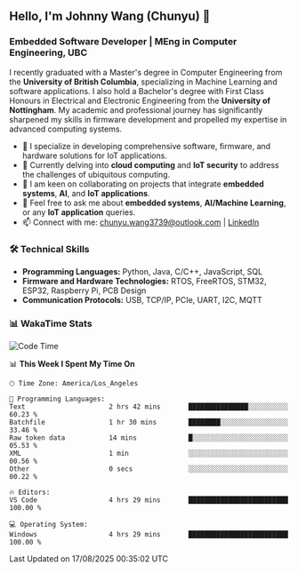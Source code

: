 ## Hello, I'm Johnny Wang (Chunyu) 👋

### Embedded Software Developer | MEng in Computer Engineering, UBC

I recently graduated with a Master's degree in Computer Engineering from the **University of British Columbia**, specializing in Machine Learning and software applications. I also hold a Bachelor's degree with First Class Honours in Electrical and Electronic Engineering from the **University of Nottingham**. My academic and professional journey has significantly sharpened my skills in firmware development and propelled my expertise in advanced computing systems.

- 🔭 I specialize in developing comprehensive software, firmware, and hardware solutions for IoT applications.
- 🌱 Currently delving into **cloud computing** and **IoT security** to address the challenges of ubiquitous computing.
- 🤝 I am keen on collaborating on projects that integrate **embedded systems**, **AI**, and **IoT applications**.
- 💬 Feel free to ask me about **embedded systems**, **AI/Machine Learning**, or any **IoT application** queries.
- 📫 Connect with me: [chunyu.wang3739@outlook.com](mailto:chunyu.wang3739@outlook.com) | [LinkedIn](https://www.linkedin.com/in/shycw1/)


### 🛠️ Technical Skills
- **Programming Languages:** Python, Java, C/C++, JavaScript, SQL
- **Firmware and Hardware Technologies:** RTOS, FreeRTOS, STM32, ESP32, Raspberry Pi, PCB Design
- **Communication Protocols:** USB, TCP/IP, PCIe, UART, I2C, MQTT

### 📊 WakaTime Stats
<!--START_SECTION:waka-->
![Code Time](http://img.shields.io/badge/Code%20Time-124%20hrs%2029%20mins-blue)

📊 **This Week I Spent My Time On** 

```text
🕑︎ Time Zone: America/Los_Angeles

💬 Programming Languages: 
Text                     2 hrs 42 mins       ███████████████░░░░░░░░░░   60.23 % 
Batchfile                1 hr 30 mins        ████████░░░░░░░░░░░░░░░░░   33.46 % 
Raw token data           14 mins             █░░░░░░░░░░░░░░░░░░░░░░░░   05.53 % 
XML                      1 min               ░░░░░░░░░░░░░░░░░░░░░░░░░   00.56 % 
Other                    0 secs              ░░░░░░░░░░░░░░░░░░░░░░░░░   00.22 % 

🔥 Editors: 
VS Code                  4 hrs 29 mins       █████████████████████████   100.00 % 

💻 Operating System: 
Windows                  4 hrs 29 mins       █████████████████████████   100.00 % 
```


 Last Updated on 17/08/2025 00:35:02 UTC
<!--END_SECTION:waka-->
